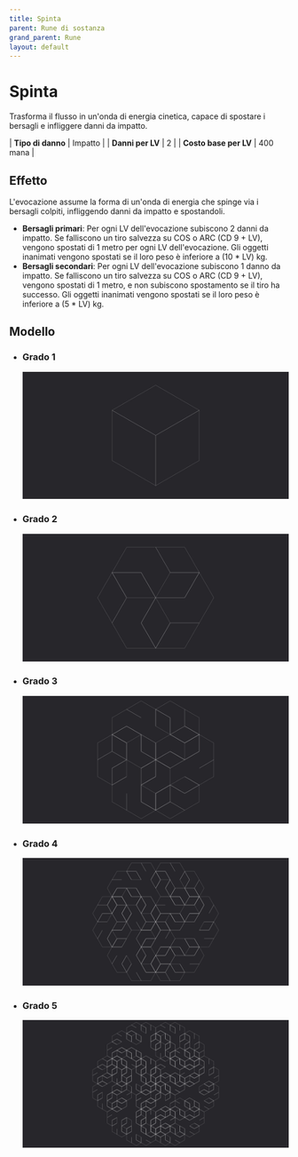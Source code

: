 ```yaml
---
title: Spinta
parent: Rune di sostanza
grand_parent: Rune
layout: default
---
```


# **Spinta**

Trasforma il flusso in un'onda di energia cinetica, capace di spostare i bersagli e infliggere danni da impatto.

| **Tipo di danno**      | Impatto                                   |
| **Danni per LV**       | 2                                         |
| **Costo base per LV**  | 400 mana                                  |

## Effetto
L'evocazione assume la forma di un'onda di energia che spinge via i bersagli colpiti, infliggendo danni da impatto e spostandoli.  
- **Bersagli primari**: Per ogni LV dell'evocazione subiscono 2 danni da impatto. Se falliscono un tiro salvezza su COS o ARC (CD 9 + LV), vengono spostati di 1 metro per ogni LV dell'evocazione. Gli oggetti inanimati vengono spostati se il loro peso è inferiore a (10 * LV) kg.
- **Bersagli secondari**: Per ogni LV dell'evocazione subiscono 1 danno da impatto. Se falliscono un tiro salvezza su COS o ARC (CD 9 + LV), vengono spostati di 1 metro, e non subiscono spostamento se il tiro ha successo. Gli oggetti inanimati vengono spostati se il loro peso è inferiore a (5 * LV) kg.

## Modello
- ### Grado 1<br>
  ![Grado 1](1.png "Grado 1")
- ### Grado 2<br>
  ![Grado 2](2.png "Grado 2")
- ### Grado 3<br>
  ![Grado 3](3.png "Grado 3")
- ### Grado 4<br>
  ![Grado 4](4.png "Grado 4")
- ### Grado 5<br>
  ![Grado 5](5.png "Grado 5")